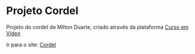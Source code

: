 # Projeto Cordel
Projeto do cordel de Milton Duarte, criado através da plataforma [Curso em Vídeo](https://www.cursoemvideo.com/)

Ir para o site: [Cordel](https://deivisondelmiro.github.io/projeto-cordel/)
